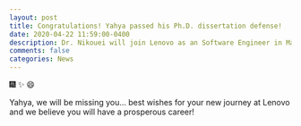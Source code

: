 ```yaml
---
layout: post
title: Congratulations! Yahya passed his Ph.D. dissertation defense!
date: 2020-04-22 11:59:00-0400
description: Dr. Nikouei will join Lenovo as an Software Engineer in May 2020. 
comments: false
categories: News
---
```

 :fireworks: :sparkles: :smile: 

Yahya, we will be missing you... best wishes for your new journey at Lenovo and we believe you will have a prosperous career!  
